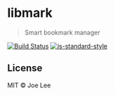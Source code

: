 # libmark

> Smart bookmark manager

[![Build Status](https://codeship.com/projects/e918cb30-f94d-0133-a7d2-0e6ed700efb9/status?branch=master)](https://github.com/bbmoz/libmark/)
[![js-standard-style](https://img.shields.io/badge/code%20style-standard-brightgreen.svg)](http://standardjs.com/)

## License

MIT © Joe Lee